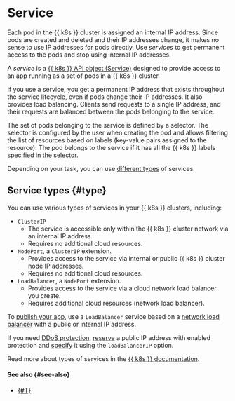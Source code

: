 # Service

Each pod in the {{ k8s }} cluster is assigned an internal IP address. Since pods are created and deleted and their IP addresses change, it makes no sense to use IP addresses for pods directly. Use _services_ to get permanent access to the pods and stop using internal IP addresses.

A _service_ is a [{{ k8s }} API object (Service)](https://kubernetes.io/docs/reference/kubernetes-api/service-resources/service-v1) designed to provide access to an app running as a set of pods in a {{ k8s }} cluster.

If you use a service, you get a permanent IP address that exists throughout the service lifecycle, even if pods change their IP addresses. It also provides load balancing. Clients send requests to a single IP address, and their requests are balanced between the pods belonging to the service.

The set of pods belonging to the service is defined by a selector. The selector is configured by the user when creating the pod and allows filtering the list of resources based on labels (key-value pairs assigned to the resource). The pod belongs to the service if it has all the {{ k8s }} labels specified in the selector.

Depending on your task, you can use [different types](#type) of services.

## Service types {#type}

You can use various types of services in your {{ k8s }} clusters, including:
* `ClusterIP`
  * The service is accessible only within the {{ k8s }} cluster network via an internal IP address.
  * Requires no additional cloud resources.
* `NodePort`, a `ClusterIP` extension.
  * Provides access to the service via internal or public {{ k8s }} cluster node IP addresses.
  * Requires no additional cloud resources.
* `LoadBalancer`, a `NodePort` extension.
  * Provides access to the service via a cloud network load balancer you create.
  * Requires additional cloud resources (network load balancer).

To [publish your app](../operations/create-load-balancer.md), use a `LoadBalancer` service based on a [network load balancer](../../network-load-balancer/concepts/index.md) with a public or internal IP address.


If you need [DDoS protection](../../vpc/ddos-protection/index.md), [reserve](../../vpc/operations/enable-ddos-protection.md) a public IP address with enabled protection and [specify](../operations/create-load-balancer.md#advanced) it using the `loadBalancerIP` option.


Read more about types of services in the [{{ k8s }} documentation](https://kubernetes.io/docs/concepts/services-networking/service/#publishing-services-service-types).

#### See also {#see-also}

* [{#T}](../operations/create-load-balancer.md)
